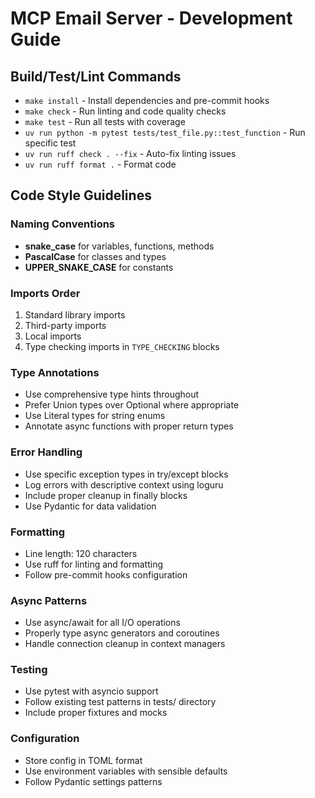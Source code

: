 # MCP Email Server - Development Guide

## Build/Test/Lint Commands

- `make install` - Install dependencies and pre-commit hooks
- `make check` - Run linting and code quality checks
- `make test` - Run all tests with coverage
- `uv run python -m pytest tests/test_file.py::test_function` - Run specific test
- `uv run ruff check . --fix` - Auto-fix linting issues
- `uv run ruff format .` - Format code

## Code Style Guidelines

### Naming Conventions

- **snake_case** for variables, functions, methods
- **PascalCase** for classes and types
- **UPPER_SNAKE_CASE** for constants

### Imports Order

1. Standard library imports
2. Third-party imports
3. Local imports
4. Type checking imports in `TYPE_CHECKING` blocks

### Type Annotations

- Use comprehensive type hints throughout
- Prefer Union types over Optional where appropriate
- Use Literal types for string enums
- Annotate async functions with proper return types

### Error Handling

- Use specific exception types in try/except blocks
- Log errors with descriptive context using loguru
- Include proper cleanup in finally blocks
- Use Pydantic for data validation

### Formatting

- Line length: 120 characters
- Use ruff for linting and formatting
- Follow pre-commit hooks configuration

### Async Patterns

- Use async/await for all I/O operations
- Properly type async generators and coroutines
- Handle connection cleanup in context managers

### Testing

- Use pytest with asyncio support
- Follow existing test patterns in tests/ directory
- Include proper fixtures and mocks

### Configuration

- Store config in TOML format
- Use environment variables with sensible defaults
- Follow Pydantic settings patterns
